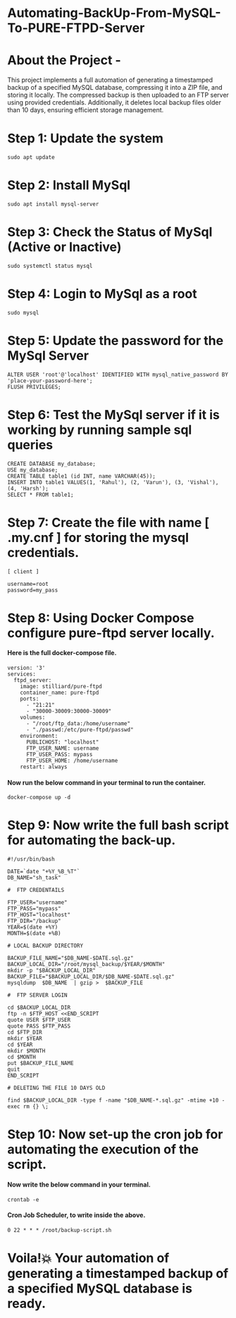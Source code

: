 # Automating-BackUp-From-MySQL-To-PURE-FTPD-Server
# About the Project -

This project implements a full automation of generating a timestamped backup of a specified MySQL database, compressing it into a ZIP file, and storing it locally. The compressed backup is then uploaded to an FTP server using provided credentials. Additionally, it deletes local backup files older than 10 days, ensuring efficient storage management.

# Step 1: Update the system

    sudo apt update

# Step 2: Install MySql

    sudo apt install mysql-server

# Step 3: Check the Status of MySql (Active or Inactive)

    sudo systemctl status mysql

# Step 4: Login to MySql as a root

    sudo mysql

# Step 5: Update the password for the MySql Server

    ALTER USER 'root'@'localhost' IDENTIFIED WITH mysql_native_password BY 'place-your-password-here';
    FLUSH PRIVILEGES;

# Step 6: Test the MySql server if it is working by running sample sql queries

    CREATE DATABASE my_database;
    USE my_database;
    CREATE TABLE table1 (id INT, name VARCHAR(45));
    INSERT INTO table1 VALUES(1, 'Rahul'), (2, 'Varun'), (3, 'Vishal'), (4, 'Harsh');
    SELECT * FROM table1;

# Step 7: Create the file with name [ .my.cnf ] for storing the mysql credentials.

    [ client ]

    username=root
    password=my_pass

# Step 8: Using Docker Compose configure pure-ftpd server locally.
<h4> Here is the full docker-compose file.</h4>

    version: '3'
    services:
      ftpd_server:
        image: stilliard/pure-ftpd
        container_name: pure-ftpd
        ports:
          - "21:21"
          - "30000-30009:30000-30009"
        volumes: 
          - "/root/ftp_data:/home/username"
          - "./passwd:/etc/pure-ftpd/passwd"
        environment:
          PUBLICHOST: "localhost"
          FTP_USER_NAME: username
          FTP_USER_PASS: mypass
          FTP_USER_HOME: /home/username
        restart: always

<h4>Now run the below command in your terminal to run the container.</h4>

    docker-compose up -d

# Step 9: Now write the full bash script for automating the back-up.

    #!/usr/bin/bash

    DATE=`date "+%Y_%B_%T"`
    DB_NAME="sh_task"

    #  FTP CREDENTAILS

    FTP_USER="username"
    FTP_PASS="mypass"
    FTP_HOST="localhost"
    FTP_DIR="/backup"
    YEAR=$(date +%Y)
    MONTH=$(date +%B)

    # LOCAL BACKUP DIRECTORY

    BACKUP_FILE_NAME="$DB_NAME-$DATE.sql.gz"
    BACKUP_LOCAL_DIR="/root/mysql_backup/$YEAR/$MONTH"
    mkdir -p "$BACKUP_LOCAL_DIR"
    BACKUP_FILE="$BACKUP_LOCAL_DIR/$DB_NAME-$DATE.sql.gz"
    mysqldump  $DB_NAME  | gzip >  $BACKUP_FILE

    #  FTP SERVER LOGIN

    cd $BACKUP_LOCAL_DIR
    ftp -n $FTP_HOST <<END_SCRIPT
    quote USER $FTP_USER
    quote PASS $FTP_PASS
    cd $FTP_DIR
    mkdir $YEAR
    cd $YEAR
    mkdir $MONTH
    cd $MONTH
    put $BACKUP_FILE_NAME
    quit
    END_SCRIPT

    # DELETING THE FILE 10 DAYS OLD

    find $BACKUP_LOCAL_DIR -type f -name "$DB_NAME-*.sql.gz" -mtime +10 -exec rm {} \; 

# Step 10: Now set-up the cron job for automating the execution of the script.
<h4>Now write the below command in your terminal.</h4>

    crontab -e

<h4>Cron Job Scheduler, to write inside the above.</h4>

    0 22 * * * /root/backup-script.sh

# Voila!💥 Your automation of generating a timestamped backup of a specified MySQL database is ready.

